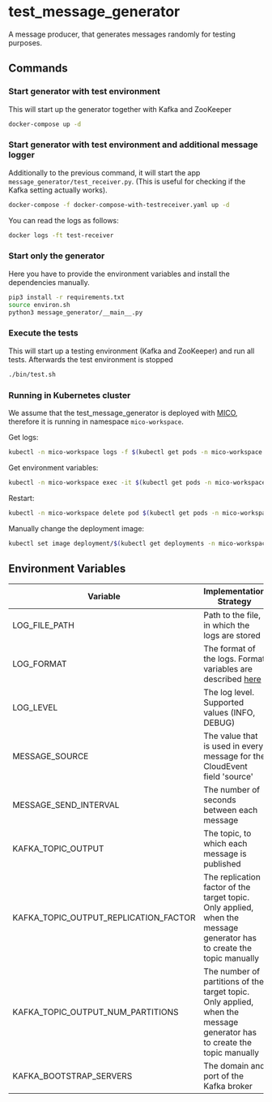 # test_message_generator

A message producer, that generates messages randomly for testing purposes.

## Commands

### Start generator with test environment

This will start up the generator together with Kafka and ZooKeeper

```bash
docker-compose up -d
```

### Start generator with test environment and additional message logger

Additionally to the previous command, it will start the app `message_generator/test_receiver.py`. (This is useful for checking if the Kafka setting actually works).

```bash
docker-compose -f docker-compose-with-testreceiver.yaml up -d
```

You can read the logs as follows:

```bash
docker logs -ft test-receiver
```

### Start only the generator

Here you have to provide the environment variables and install the dependencies manually.

```bash
pip3 install -r requirements.txt
source environ.sh
python3 message_generator/__main__.py
```

### Execute the tests

This will start up a testing environment (Kafka and ZooKeeper) and run all tests. Afterwards the test environment is stopped

```bash
./bin/test.sh
```

### Running in Kubernetes cluster

We assume that the test_message_generator is deployed with [MICO](https://github.com/UST-MICO/mico/), therefore it is running in namespace `mico-workspace`.

Get logs:

```bash
kubectl -n mico-workspace logs -f $(kubectl get pods -n mico-workspace -l ust.mico/name=test-message-generator --output=jsonpath={.items..metadata.name})
```

Get environment variables:

```bash
kubectl -n mico-workspace exec -it $(kubectl get pods -n mico-workspace -l ust.mico/name=test-message-generator --output=jsonpath={.items..metadata.name}) env
```

Restart:

```bash
kubectl -n mico-workspace delete pod $(kubectl get pods -n mico-workspace -l ust.mico/name=test-message-generator --output=jsonpath={.items..metadata.name})
```

Manually change the deployment image:

```bash
kubectl set image deployment/$(kubectl get deployments -n mico-workspace -l ust.mico/name=test-message-generator --output=jsonpath={.items..metadata.name}) test-message-generator=ustmico/message-generator:local -n mico-workspace
```

## Environment Variables

Variable                              | Implementation Strategy                                                                                                            | default
------------------------------------- | ---------------------------------------------------------------------------------------------------------------------------------- | ------------------------------------------------
LOG_FILE_PATH                         | Path to the file, in which the logs are stored                                                                                     | `<workdir>/test_message_generator.log</workdir>`
LOG_FORMAT                            | The format of the logs. Format variables are described [here](https://docs.python.org/3/library/logging.html#logrecord-attributes) | %(asctime)-15s %(message)s
LOG_LEVEL                             | The log level. Supported values (INFO, DEBUG)                                                                                      | INFO
MESSAGE_SOURCE                        | The value that is used in every message for the CloudEvent field 'source'                                                          | test_message_generator_ + `<random uuid>`
MESSAGE_SEND_INTERVAL                 | The number of seconds between each message                                                                                         | 5
KAFKA_TOPIC_OUTPUT                    | The topic, to which each message is published                                                                                      | test-message-generator
KAFKA_TOPIC_OUTPUT_REPLICATION_FACTOR | The replication factor of the target topic. Only applied, when the message generator has to create the topic manually              | 1
KAFKA_TOPIC_OUTPUT_NUM_PARTITIONS     | The number of partitions of the target topic. Only applied, when the message generator has to create the topic manually            | 1
KAFKA_BOOTSTRAP_SERVERS               | The domain and port of the Kafka broker                                                                                            | localhost:9092
